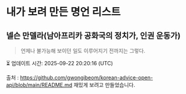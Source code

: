 # 내가 보려 만든 명언 리스트

##  넬슨 만델라(남아프리카 공화국의 정치가, 인권 운동가)
> 언제나 불가능해 보이던 일도 이루어지기 전까지는 그렇다.


⏳ 업데이트 시간: 2025-09-22 20:20:16 (UTC)

출처 : https://github.com/gwongibeom/korean-advice-open-api/blob/main/README.md
재밌게 보려고 만들었습니다.
